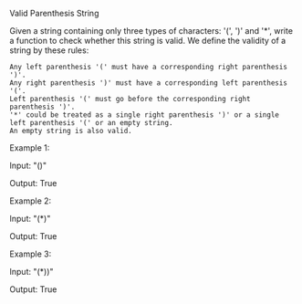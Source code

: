 Valid Parenthesis String

Given a string containing only three types of characters: '(', ')' and '*', write a function to check whether this string is valid. We define the validity of a string by these rules:

    Any left parenthesis '(' must have a corresponding right parenthesis ')'.
    Any right parenthesis ')' must have a corresponding left parenthesis '('.
    Left parenthesis '(' must go before the corresponding right parenthesis ')'.
    '*' could be treated as a single right parenthesis ')' or a single left parenthesis '(' or an empty string.
    An empty string is also valid.



Example 1:

Input: "()"

Output: True



Example 2:

Input: "(*)"

Output: True



Example 3:

Input: "(*))"

Output: True
